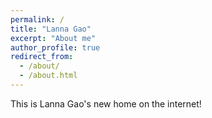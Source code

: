 ```yaml
---
permalink: /
title: "Lanna Gao"
excerpt: "About me"
author_profile: true
redirect_from: 
  - /about/
  - /about.html
---
```


This is Lanna Gao's new home on the internet!